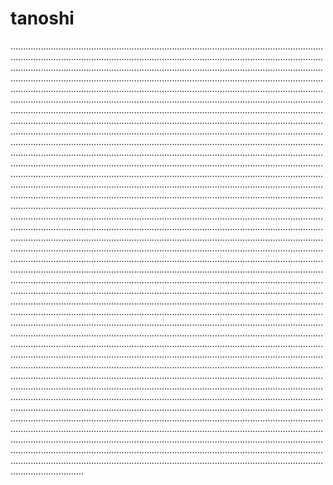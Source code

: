 # tanoshi

.............................................................................................................................................................................................................................................................................................................................................................................................................................................................................................................................................................................................................................................................................................................................................................................................................................................................................................................................................................................................................................................................................................................................................................................................................................................................................................................................................................................................................................................................................................................................................................................................................................................................................................................................................................................................................................................................................................................................................................................................................................................................................................................................................................................................................................................................................................................................................................................................................................................................................................................................................................................................................................................................................................................................................................................................................................................................................................................................................................................................................................................................................................................................................................................................................................................................................................................................................................................................................................................................................................................................................................................................................................................................................................................................................................................................................................................................................................................................................................................................................................................................................................................................................................................................................................................................................................................................................................................................................................................................................................................................................................................................................................................................................................................................................................................................................................................................................................................................................................................................................................................................................................................................................................................................